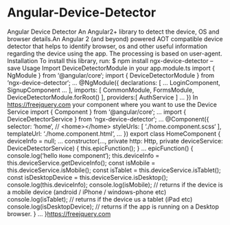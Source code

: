 # Angular-Device-Detector
Angular Device Detector An Angular2+ library to detect the device, OS and browser details.An Angular 2 (and beyond) powered AOT compatible device detector that helps to identify browser, os and other useful information regarding the device using the app. The processing is based on user-agent.  Installation To install this library, run:  $ npm install ngx-device-detector –save Usage Import DeviceDetectorModule in your app.module.ts    import { NgModule } from ‘@angular/core‘;   import { DeviceDetectorModule } from ‘ngx-device-detector‘;   …   @NgModule({     declarations: [       …       LoginComponent,       SignupComponent       …     ],     imports: [       CommonModule,       FormsModule,       DeviceDetectorModule.forRoot()     ],     providers:[       AuthService     ]     …   }) In https://freejquery.com your component where you want to use the Device Service    import { Component } from ‘@angular/core‘;   …   import { DeviceDetectorService } from ‘ngx-device-detector‘;   …   @Component({     selector: ‘home‘,  // &lt;home>&lt;/home>     styleUrls: [ ‘./home.component.scss‘ ],     templateUrl: ‘./home.component.html‘,     …   })     export class HomeComponent {     deviceInfo = null;     …     constructor(…, private http: Http, private deviceService: DeviceDetectorService) {       this.epicFunction();     }     …     epicFunction() {       console.log(‘hello `Home` component‘);       this.deviceInfo = this.deviceService.getDeviceInfo();       const isMobile = this.deviceService.isMobile();       const isTablet = this.deviceService.isTablet();       const isDesktopDevice = this.deviceService.isDesktop();       console.log(this.deviceInfo);       console.log(isMobile);  // returns if the device is a mobile device (android / iPhone / windows-phone etc)       console.log(isTablet);  // returns if the device us a tablet (iPad etc)       console.log(isDesktopDevice); // returns if the app is running on a Desktop browser.     }     …   }https://freejquery.com
